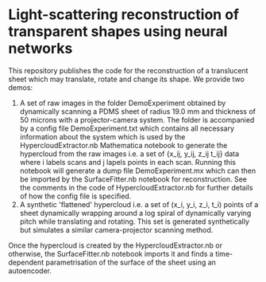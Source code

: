 # Light-scattering reconstruction of transparent shapes using neural networks
 
This repository publishes the code for the reconstruction of a translucent sheet which may translate, rotate and change its shape. 
We provide two demos: 
1. A set of raw images in the folder DemoExperiment obtained by dynamically scanning a PDMS sheet of radius 19.0 mm and thickness of 50 microns with a projector-camera system. The folder is accompanied by a config file DemoExperiment.txt which contains all necessary information about the system which is used by the HypercloudExtractor.nb Mathematica notebook to generate the hypercloud from the raw images i.e. a set of {x_ij, y_ij, z_ij t_ij} data where i labels scans and j lapels points in each scan. Running this notebook will generate a dump file DemoExperiment.mx which can then be imported by the SurfaceFitter.nb notebook for reconstruction. See the comments in the code of HypercloudExtractor.nb for further details of how the config file is specified.
2. A synthetic 'flattened' hypercloud i.e. a set of (x_i, y_i, z_i, t_i) points of a sheet dynamically wrapping around a log spiral of dynamically varying pitch while translating and rotating. This set is generated synthetically but simulates a similar camera-projector scanning method.

Once the hypercloud is created by the HypercloudExtractor.nb or otherwise, the SurfaceFitter.nb notebook imports it and finds a time-dependent parametrisation of the surface of the sheet using an autoencoder. 


